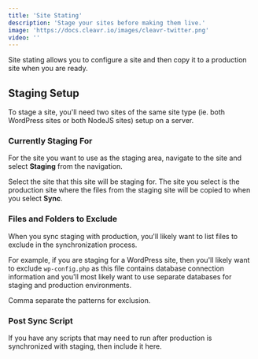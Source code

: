 ```yaml
---
title: 'Site Stating'
description: 'Stage your sites before making them live.'
image: 'https://docs.cleavr.io/images/cleavr-twitter.png'
video: ''
---
```


Site stating allows you to configure a site and then copy it to a production site when you are ready.

## Staging Setup

To stage a site, you'll need two sites of the same site type (ie. both WordPress sites or both NodeJS sites) setup on a server. 

### Currently Staging For

For the site you want to use as the staging area, navigate to the site and select **Staging** from the navigation. 

Select the site that this site will be staging for. The site you select is the production site where the files from the staging site will be copied to when you select **Sync**. 

### Files and Folders to Exclude

When you sync staging with production, you'll likely want to list files to exclude in the synchronization process. 

For example, if you are staging for a WordPress site, then you'll likely want to exclude `wp-config.php` as this file contains database connection information
and you'll most likely want to use separate databases for staging and production environments. 

Comma separate the patterns for exclusion. 

### Post Sync Script

If you have any scripts that may need to run after production is synchronized with staging, then include it here. 
